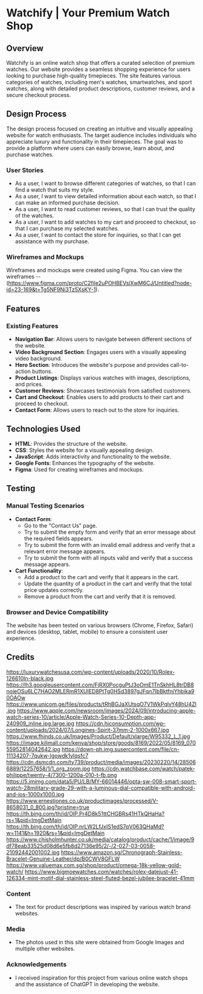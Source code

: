 # Watchify | Your Premium Watch Shop

## Overview
Watchify is an online watch shop that offers a curated selection of premium watches. Our website provides a seamless shopping experience for users looking to purchase high-quality timepieces. The site features various categories of watches, including men's watches, smartwatches, and sport watches, along with detailed product descriptions, customer reviews, and a secure checkout process.

## Design Process
The design process focused on creating an intuitive and visually appealing website for watch enthusiasts. The target audience includes individuals who appreciate luxury and functionality in their timepieces. The goal was to provide a platform where users can easily browse, learn about, and purchase watches.

### User Stories
- As a user, I want to browse different categories of watches, so that I can find a watch that suits my style.
- As a user, I want to view detailed information about each watch, so that I can make an informed purchase decision.
- As a user, I want to read customer reviews, so that I can trust the quality of the watches.
- As a user, I want to add watches to my cart and proceed to checkout, so that I can purchase my selected watches.
- As a user, I want to contact the store for inquiries, so that I can get assistance with my purchase.

### Wireframes and Mockups
Wireframes and mockups were created using Figma. You can view the wireframes -- (https://www.figma.com/proto/C2file2uPOHBEVslXwM6CJ/Untitled?node-id=23-169&t=Tg5NF9Ni3Tz5XsKY-1).

## Features
### Existing Features
- **Navigation Bar**: Allows users to navigate between different sections of the website.
- **Video Background Section**: Engages users with a visually appealing video background.
- **Hero Section**: Introduces the website's purpose and provides call-to-action buttons.
- **Product Listings**: Displays various watches with images, descriptions, and prices.
- **Customer Reviews**: Showcases testimonials from satisfied customers.
- **Cart and Checkout**: Enables users to add products to their cart and proceed to checkout.
- **Contact Form**: Allows users to reach out to the store for inquiries.

## Technologies Used
- **HTML**: Provides the structure of the website.
- **CSS**: Styles the website for a visually appealing design.
- **JavaScript**: Adds interactivity and functionality to the website.
- **Google Fonts**: Enhances the typography of the website.
- **Figma**: Used for creating wireframes and mockups.

## Testing
### Manual Testing Scenarios
- **Contact Form**:
  - Go to the "Contact Us" page.
  - Try to submit the empty form and verify that an error message about the required fields appears.
  - Try to submit the form with an invalid email address and verify that a relevant error message appears.
  - Try to submit the form with all inputs valid and verify that a success message appears.
- **Cart Functionality**:
  - Add a product to the cart and verify that it appears in the cart.
  - Update the quantity of a product in the cart and verify that the total price updates correctly.
  - Remove a product from the cart and verify that it is removed.

### Browser and Device Compatibility
The website has been tested on various browsers (Chrome, Firefox, Safari) and devices (desktop, tablet, mobile) to ensure a consistent user experience.

## Credits
https://luxurywatchesusa.com/wp-content/uploads/2020/10/Rolex-126610ln-black.jpg
https://lh3.googleusercontent.com/FjRX0PocguPtJ3oOmE1TnSkhHL8trDB8nojeOSu6LC7HAO2MLERmR1XUIED8PtTg0HSd3897gJFqn7IbBktfnjYhbika90OAOw
https://www.unicom.ge/files/products/tRhBGJaXUtsqO7V1WkPqlvY48hU4Zl.jpg
https://www.apple.com/newsroom/images/2024/09/introducing-apple-watch-series-10/article/Apple-Watch-Series-10-Depth-app-240909_inline.jpg.large.jpg
https://cdn.hiconsumption.com/wp-content/uploads/2024/07/Longines-Spirit-37mm-2-1000x667.jpg
https://www.fhinds.co.uk/Images/Product/Default/xlarge/W95332_L_1.jpg
https://image.kilimall.com/kenya/shop/store/goods/8169/2022/05/8169_07055952814042642.jpg
https://down-ph.img.susercontent.com/file/cn-11134207-7qukw-lgowdk1ylqsfc7
https://cdn.dsmcdn.com/ty739/product/media/images/20230220/14/285066889/12257658/1/1_org_zoom.jpg
https://cdn.watchbase.com/watch/patek-philippe/twenty-4/7300-1200a-010-t-fb.png
https://5.imimg.com/data5/PU/LB/MY-66014446/opta-sw-008-smart-sport-watch-28military-grade-29-with-a-luminous-dial-compatible-with-android-and-ios-1000x1000.jpg
https://www.ernestjones.co.uk/productimages/processed/V-8658031_0_800.jpg?pristine=true
https://th.bing.com/th/id/OIP.Pr4D8k51ttCHGBRs41HTkQHaHa?rs=1&pid=ImgDetMain
https://th.bing.com/th/id/OIP.nrLW2LfJxIS1edS7qV063QHaMd?w=1141&h=1920&rs=1&pid=ImgDetMain
https://www.chisholmhunter.co.uk/media/catalog/product/cache/1/image/9df78eab33525d08d6e5fb8d27136e95/2/-/2-027-03-0058-21092442001002.jpg
https://www.amazon.sg/Chronograph-Stainless-Bracelet-Genuine-Leather/dp/B0CWV8GFLW
https://www.valuemax.com.sg/shop/product/omega-18k-yellow-gold-watch/
https://www.bigmoewatches.com/watches/rolex-datejust-41-126334-mint-motif-dial-stainless-steel-fluted-bezel-jubilee-bracelet-41mm
### Content
- The text for product descriptions was inspired by various watch brand websites.
### Media
- The photos used in this site were obtained from Google Images and multiple other websites.
### Acknowledgements
- I received inspiration for this project from various online watch shops and the assistance of ChatGPT in developing the website.